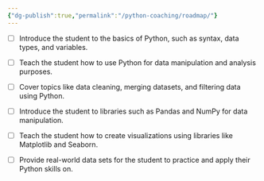 ```yaml
---
{"dg-publish":true,"permalink":"/python-coaching/roadmap/"}
---
```



- [ ] Introduce the student to the basics of Python, such as syntax, data types, and variables.
- [ ] Teach the student how to use Python for data manipulation and analysis purposes.
- [ ] Cover topics like data cleaning, merging datasets, and filtering data using Python.
- [ ] Introduce the student to libraries such as Pandas and NumPy for data manipulation.
- [ ] Teach the student how to create visualizations using libraries like Matplotlib and Seaborn.
- [ ] Provide real-world data sets for the student to practice and apply their Python skills on.

